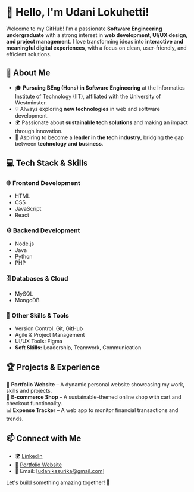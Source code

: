 # 👋 Hello, I'm Udani Lokuhetti!

Welcome to my GitHub! I'm a passionate **Software Engineering undergraduate** with a strong interest in **web development, UI/UX design, and project management**. I love transforming ideas into **interactive and meaningful digital experiences**, with a focus on clean, user-friendly, and efficient solutions.

## 🚀 About Me
- 🎓 **Pursuing BEng (Hons) in Software Engineering** at the Informatics Institute of Technology (IIT), affiliated with the University of Westminster.
- 💡 Always exploring **new technologies** in web and software development.
- 🌍 Passionate about **sustainable tech solutions** and making an impact through innovation.
- 🎯 Aspiring to become a **leader in the tech industry**, bridging the gap between **technology and business**.

## 💻 Tech Stack & Skills
### 🌐 **Frontend Development**
- HTML
- CSS
- JavaScript
- React
### ⚙️ **Backend Development**
- Node.js
- Java
- Python
- PHP

### 🗄 **Databases & Cloud**
- MySQL
- MongoDB

### 📌 **Other Skills & Tools**
- Version Control: Git, GitHub
- Agile & Project Management
- UI/UX Tools: Figma
- **Soft Skills:** Leadership, Teamwork, Communication

## 🏆 Projects & Experience
🚀 **Portfolio Website** – A dynamic personal website showcasing my work, skills and projects.  
🛒 **E-commerce Shop** – A sustainable-themed online shop with cart and checkout functionality.  
📊 **Expense Tracker** – A web app to monitor financial transactions and trends.

## 📫 Connect with Me
- 🌍 [LinkedIn](https://www.linkedin.com/in/udani-lokuhetti/)
- 💼 [Portfolio Website](https://udanilokuhetti.netlify.app/)
- 📧 Email: [udanikasurika@gmail.com]

Let's build something amazing together! 🚀

